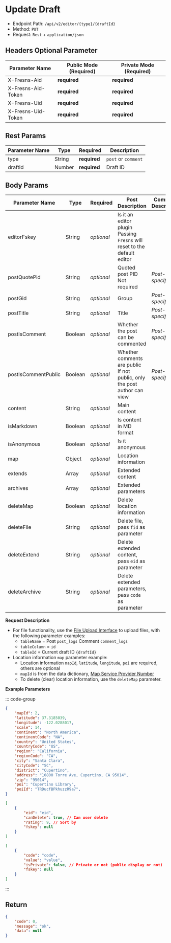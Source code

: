 # Update Draft

- Endpoint Path: `/api/v2/editor/{type}/{draftId}`
- Method: `PUT`
- Request: `Rest` + `application/json`

## Headers Optional Parameter

| Parameter Name | Public Mode (Required) | Private Mode (Required) |
| --- | --- | --- |
| X-Fresns-Aid | **required** | **required** |
| X-Fresns-Aid-Token | **required** | **required** |
| X-Fresns-Uid | **required** | **required** |
| X-Fresns-Uid-Token | **required** | **required** |

## Rest Params

| Parameter Name | Type | Required | Description |
| --- | --- | --- | --- |
| type | String | **required** | `post` or `comment` |
| draftId | Number | **required** | Draft ID |

## Body Params

| Parameter Name | Type | Required | **Post** Description | **Comment** Description |
| --- | --- | --- | --- | --- |
| editorFskey | String | *optional* | Is it an editor plugin<br>Passing `Fresns` will reset to the default editor |  |
| postQuotePid | String | *optional* | Quoted post PID<br>Not required | *Post-specific* |
| postGid | String | *optional* | Group | *Post-specific* |
| postTitle | String | *optional* | Title | *Post-specific* |
| postIsComment | Boolean | *optional* | Whether the post can be commented | *Post-specific* |
| postIsCommentPublic | Boolean | *optional* | Whether comments are public<br>If not public, only the post author can view | *Post-specific* |
| content | String | *optional* | Main content |  |
| isMarkdown | Boolean | *optional* | Is content in MD format |  |
| isAnonymous | Boolean | *optional* | Is it anonymous |  |
| map | Object | *optional* | Location information |  |
| extends | Array | *optional* | Extended content |  |
| archives | Array | *optional* | Extended parameters |
| deleteMap | Boolean | *optional* | Delete location information |  |
| deleteFile | String | *optional* | Delete file, pass `fid` as parameter |  |
| deleteExtend | String | *optional* | Delete extended content, pass `eid` as parameter |  |
| deleteArchive | String | *optional* | Delete extended parameters, pass `code` as parameter |  |

**Request Description**

- For file functionality, use the [File Upload Interface](../common/upload-file.md) to upload files, with the following parameter examples:
    - `tableName` = Post `post_logs` Comment `comment_logs`
    - `tableColumn` = `id`
    - `tableId` = Current draft ID `{draftId}`
- Location information `map` parameter example:
    - Location information `mapId`, `latitude`, `longitude`, `poi` are required, others are optional
    - `mapId` is from the data dictionary, [Map Service Provider Number](../../database/dictionary/maps.md)
    - To delete (clear) location information, use the `deleteMap` parameter.

**Example Parameters**

::: code-group
```json [Location Info]
{
    "mapId": 2,
    "latitude": 37.3185039,
    "longitude": -122.0288017,
    "scale": 14,
    "continent": "North America",
    "continentCode": "NA",
    "country": "United States",
    "countryCode": "US",
    "region": "California",
    "regionCode": "CA",
    "city": "Santa Clara",
    "cityCode": "SC",
    "district": "Cupertino",
    "address": "10800 Torre Ave, Cupertino, CA 95014",
    "zip": "95014",
    "poi": "Cupertino Library",
    "poiId": "TRDucfBPkhuzzR9a7",
}
```

```json [Extend Content Info]
[
    {
        "eid": "eid",
        "canDelete": true, // Can user delete
        "rating": 9, // Sort by
        "fskey": null
    }
]
```

```json [Extend Archive Info]
[
    {
        "code": "code",
        "value": "value",
        "isPrivate": false, // Private or not (public display or not)
        "fskey": null
    }
]
```
:::

## Return

```json
{
    "code": 0,
    "message": "ok",
    "data": null
}
```
